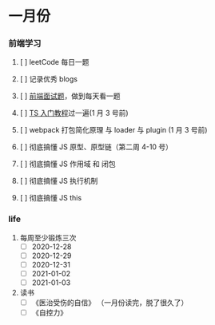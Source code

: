 # 一月份

### 前端学习

1. [ ] leetCode 每日一题
2. [ ] 记录优秀 blogs
3. [ ] [前端面试题](https://segmentfault.com/a/1190000021966814)，做到每天看一题
4. [ ] [TS 入门教程](https://ts.xcatliu.com/)过一遍(1 月 3 号前)
5. [ ] webpack 打包简化原理 与 loader 与 plugin (1 月 3 号前)

6. [ ] 彻底搞懂 JS 原型、原型链（第二周 4-10 号）
7. [ ] 彻底搞懂 JS 作用域 和 闭包
8. [ ] 彻底搞懂 JS 执行机制
9. [ ] 彻底搞懂 JS this

### life

1. 每周至少锻炼三次
   - [ ] 2020-12-28
   - [ ] 2020-12-29
   - [ ] 2020-12-31
   - [ ] 2021-01-02
   - [ ] 2021-01-03
2. 读书
   - [ ] 《医治受伤的自信》 （一月份读完，脱了很久了）
   - [ ] 《自控力》
